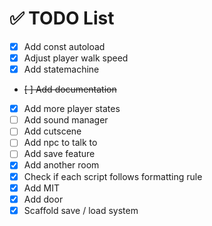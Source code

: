 # ✅ TODO List

- [x] Add const autoload
- [x] Adjust player walk speed
- [x] Add statemachine
- ~~[ ] Add documentation~~
- [x] Add more player states
- [ ] Add sound manager
- [ ] Add cutscene
- [ ] Add npc to talk to
- [ ] Add save feature
- [x] Add another room
- [x] Check if each script follows formatting rule
- [x] Add MIT
- [x] Add door
- [x] Scaffold save / load system
